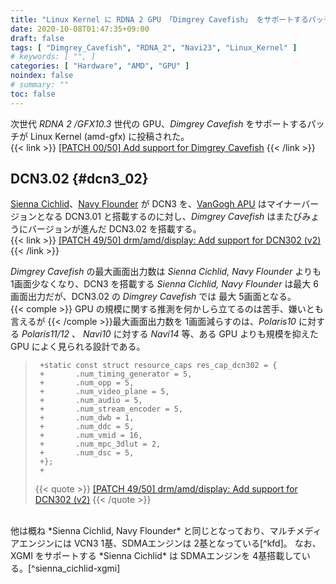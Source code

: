 ```yaml
---
title: "Linux Kernel に RDNA 2 GPU 「Dimgrey Cavefish」 をサポートするパッチが投稿される"
date: 2020-10-08T01:47:35+09:00
draft: false
tags: [ "Dimgrey_Cavefish", "RDNA_2", "Navi23", "Linux_Kernel" ]
# keywords: [ "", ]
categories: [ "Hardware", "AMD", "GPU" ]
noindex: false
# summary: ""
toc: false
---
```


次世代 *RDNA 2 /GFX10.3* 世代の GPU、*Dimgrey Cavefish* をサポートするパッチが Linux Kernel (amd-gfx) に投稿された。  
{{< link >}} [[PATCH 00/50] Add support for Dimgrey Cavefish](https://lists.freedesktop.org/archives/amd-gfx/2020-October/054538.html) {{< /link >}}

## DCN3.02 {#dcn3_02}
[Sienna Cichlid](/tags/sienna_cichlid)、[Navy Flounder](/tags/navy_flounder) が DCN3 を、[VanGogh APU](/tags/vangogh) はマイナーバージョンとなる DCN3.01 と搭載するのに対し、*Dimgrey Cavefish* はまたびみょうにバージョンが進んだ DCN3.02 を搭載する。  
{{< link >}} [[PATCH 49/50] drm/amd/display: Add support for DCN302 (v2)](https://lists.freedesktop.org/archives/amd-gfx/2020-October/054588.html) {{< /link >}}

*Dimgrey Cavefish* の最大画面出力数は *Sienna Cichlid, Navy Flounder* よりも 1画面少なくなり、DCN3 を搭載する *Sienna Cichlid, Navy Flounder* は最大 6画面出力だが、DCN3.02 の *Dimgrey Cavefish* では 最大 5画面となる。  
{{< comple >}} GPU の規模に関する推測を何かしら立てるのは苦手、嫌いとも言えるが {{< /comple >}}最大画面出力数を 1画面減らすのは、*Polaris10* に対する *Polaris11/12* 、 *Navi10* に対する *Navi14* 等、ある GPU よりも規模を抑えた GPU によく見られる設計である。  

 >      +static const struct resource_caps res_cap_dcn302 = {
 >      +		.num_timing_generator = 5,
 >      +		.num_opp = 5,
 >      +		.num_video_plane = 5,
 >      +		.num_audio = 5,
 >      +		.num_stream_encoder = 5,
 >      +		.num_dwb = 1,
 >      +		.num_ddc = 5,
 >      +		.num_vmid = 16,
 >      +		.num_mpc_3dlut = 2,
 >      +		.num_dsc = 5,
 >      +};
 >      +
 >
 > {{< quote >}} [[PATCH 49/50] drm/amd/display: Add support for DCN302 (v2)](https://lists.freedesktop.org/archives/amd-gfx/2020-October/054588.html) {{< /quote >}}

<br>
他は概ね *Sienna Cichlid, Navy Flounder* と同じとなっており、マルチメディアエンジンには VCN3 1基、SDMAエンジンは 2基となっている[^kfd]。
なお、XGMI をサポートする *Sienna Cichlid* は SDMAエンジンを 4基搭載している。[^sienna_cichlid-xgmi]  

[^kfd]: [[PATCH 29/50] drm/amdkfd: Support dimgrey_cavefish KFD (v2)](https://lists.freedesktop.org/archives/amd-gfx/2020-October/054567.html)
[^sienna_cichlid-xgmi]: [Navi21 /Sienna Cichlid は高速なGPU間通信 XGMI をサポート | Coelacanth's Dream](/posts/2020/07/17/navi21-sienna_cichlid-support-xgmi/)
